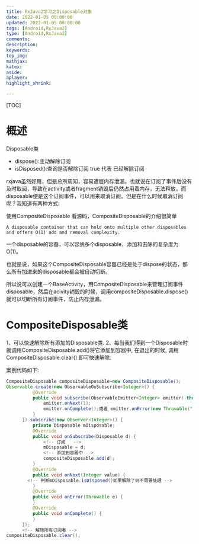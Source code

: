 ```yaml
---
title: RxJava2学习之Disposable对象
date: 2022-01-05 00:00:00
updated: 2022-01-05 00:00:00
tags: [Android,RxJava2]
type: [Android,RxJava2]
comments: 
description: 
keywords:
top_img:
mathjax:
katex:
aside:
aplayer:
highlight_shrink:

---
```


[TOC]

# 概述

Disposable类

- dispose():主动解除订阅
- isDisposed():查询是否解除订阅 true 代表 已经解除订阅

rxjava虽然好用，但是总所周知，容易遭层内存泄漏。也就说在订阅了事件后没有及时取阅，导致在activity或者fragment销毁后仍然占用着内存，无法释放。而disposable便是这个订阅事件，可以用来取消订阅。但是在什么时候取消订阅呢？我知道有两种方式:



使用CompositeDisposable
看源码，CompositeDisposable的介绍很简单

```shell
A disposable container that can hold onto multiple other disposables and offers O(1) add and removal complexity.
```

一个disposable的容器，可以容纳多个disposable，添加和去除的复杂度为O(1)。



也就是说，如果这个CompositeDisposable容器已经是处于dispose的状态，那么所有加进来的disposable都会被自动切断。

所以说可以创建一个BaseActivity，用CompositeDisposable来管理订阅事件disposable，然后在acivity销毁的时候，调用compositeDisposable.dispose()就可以切断所有订阅事件，防止内存泄漏。



# CompositeDisposable类

1、可以快速解除所有添加的Disposable类.
 	   2、每当我们得到一个Disposable时就调用CompositeDisposable.add()将它添加到容器中, 在退出的时候, 调用CompositeDisposable.clear() 即可快速解除.

案例代码如下:

```java
CompositeDisposable compositeDisposable=new CompositeDisposable();
Observable.create(new ObservableOnSubscribe<Integer>() {
          @Override
          public void subscribe(ObservableEmitter<Integer> emitter) throws Exception {
              emitter.onNext(1);
              emitter.onComplete();或者 emitter.onError(new Throwable("O__O "));
          }
      }).subscribe(new Observer<Integer>() {
          private Disposable mDisposable;
          @Override
          public void onSubscribe(Disposable d) {
              <!-- 订阅   -->
              mDisposable = d;
              <!-- 添加到容器中 -->
              compositeDisposable.add(d);
          }
          @Override
          public void onNext(Integer value) {
        <!-- 判断mDisposable.isDisposed()如果解除了则不需要处理 -->
          }
          @Override
          public void onError(Throwable e) {
          }
          @Override
          public void onComplete() {
          }
      });
      <!-- 解除所有订阅者 -->
compositeDisposable.clear();
```

































